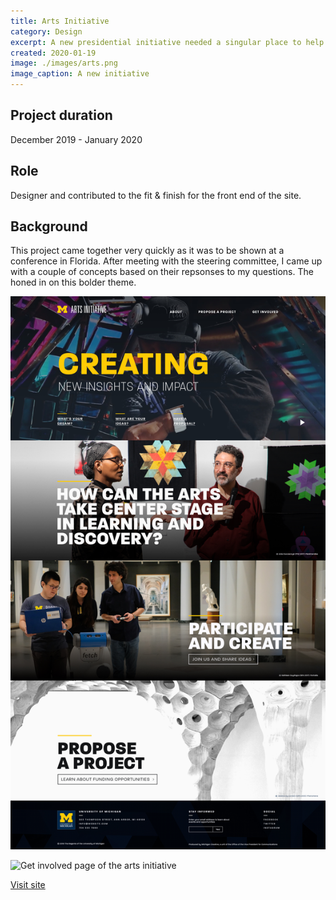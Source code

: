 ```yaml
---
title: Arts Initiative
category: Design
excerpt: A new presidential initiative needed a singular place to help its vision coalesce.
created: 2020-01-19
image: ./images/arts.png
image_caption: A new initiative
---
```


## Project duration

December 2019 - January 2020

## Role

Designer and contributed to the fit & finish for the front end of the site.

## Background

This project came together very quickly as it was to be shown at a conference in Florida. After meeting with the steering committee, I came up with a couple of concepts based on their repsonses to my questions. The honed in on this bolder theme.

![Home page of the arts initiative](./images/arts-home.jpg)

![Get involved page of the arts initiative](./images/arts-get-involved.jpg)

[Visit site](https://artsinitiative.umich.edu/)
